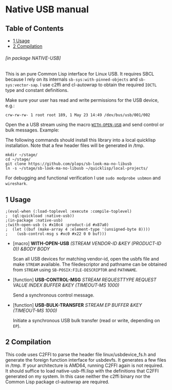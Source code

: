<a id='x-28NATIVE-USB-3A-40NATIVE-USB-MANUAL-20MGL-PAX-3ASECTION-29'></a>

# Native USB manual

## Table of Contents

- [1 Usage][4e5e]
- [2 Compilation][9722]

###### \[in package NATIVE-USB\]
This is an pure Common Lisp interface for Linux USB. It requires SBCL because I rely on its internals `sb-sys:with-pinned-objects` and `sb-sys:vector-sap`. I use c2ffi and cl-autowrap to obtain the required `IOCTL` type and constant definitions.

Make sure your user has read and write permissions for the USB device,
e.g.:

```
crw-rw-rw- 1 root root 189, 1 May 23 14:49 /dev/bus/usb/001/002
```

Open the a USB stream using the macro [`WITH-OPEN-USB`][977e] and send control
or bulk messages. Example: 

The following commands should install this library into a local
quicklisp installation.  Note that a few header files will be
generated in /tmp.

```
mkdir ~/stage/
cd ~/stage/
git clone https://github.com/plops/sb-look-ma-no-libusb
ln -s ~/stage/sb-look-ma-no-libusb ~/quicklisp/local-projects/
```

For debugging and functional verification I use `sudo modprobe usbmon` and `wireshark`.

<a id='x-28NATIVE-USB-3A-40USAGE-SEC-20MGL-PAX-3ASECTION-29'></a>

## 1 Usage

```common-lisp
;(eval-when (:load-toplevel :execute :compile-toplevel)
;  (ql:quickload :native-usb))
;(in-package :native-usb)
;(with-open-usb (s #x10c4 :product-id #x87a0)
;  (let ((buf (make-array 4 :element-type '(unsigned-byte 8))))
;    (usb-control-msg s #xc0 #x22 0 0 buf)))
```


<a id='x-28NATIVE-USB-3AWITH-OPEN-USB-20-28MGL-PAX-3AMACRO-29-29'></a>

- [macro] **WITH-OPEN-USB** *(STREAM VENDOR-ID &KEY (PRODUCT-ID 0)) &BODY BODY*

    Scan all USB devices for matching vendor-id, open the usbfs file
    and make `STREAM` available. The filedescriptor and pathname can be
    obtained from `STREAM` using `SB-POSIX:FILE-DESCRIPTOR` and `PATHNAME`.

<a id='x-28NATIVE-USB-3AUSB-CONTROL-MSG-20FUNCTION-29'></a>

- [function] **USB-CONTROL-MSG** *STREAM REQUESTTYPE REQUEST VALUE INDEX BUFFER &KEY (TIMEOUT-MS 1000)*

    Send a synchronous control message.

<a id='x-28NATIVE-USB-3AUSB-BULK-TRANSFER-20FUNCTION-29'></a>

- [function] **USB-BULK-TRANSFER** *STREAM EP BUFFER &KEY (TIMEOUT-MS 1000)*

    Initiate a synchronous USB bulk transfer (read or write, depending on `EP`).

<a id='x-28NATIVE-USB-3A-40COMPILATION-SEC-20MGL-PAX-3ASECTION-29'></a>

## 2 Compilation

This code uses C2FFI to parse the header file linux/usbdevice\_fs.h
and generate the foreign function interface for usbdevfs. It
generates a few files in /tmp. If your architecture is AMD64,
running C2FFI again is not required. It should suffice to load
native-usb-ffi.lisp with the definitions that C2FFI generated on my
system. In this case neither the c2ffi binary nor the Common Lisp
package cl-autowrap are required.

  [4e5e]: #x-28NATIVE-USB-3A-40USAGE-SEC-20MGL-PAX-3ASECTION-29 "Usage"
  [9722]: #x-28NATIVE-USB-3A-40COMPILATION-SEC-20MGL-PAX-3ASECTION-29 "Compilation"
  [977e]: #x-28NATIVE-USB-3AWITH-OPEN-USB-20-28MGL-PAX-3AMACRO-29-29 "(NATIVE-USB:WITH-OPEN-USB (MGL-PAX:MACRO))"
